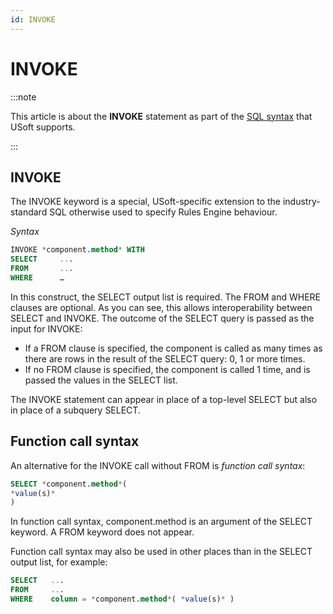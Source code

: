 ```yaml
---
id: INVOKE
---
```


# INVOKE




:::note

This article is about the **INVOKE** statement as part of the [SQL syntax](/docs/Modeller_and_Rules_Engine/SQL_syntax) that USoft supports.

:::

## **INVOKE**

The INVOKE keyword is a special, USoft-specific extension to the industry-standard SQL otherwise used to specify Rules Engine behaviour.

*Syntax*

```sql
INVOKE *component.method* WITH
SELECT     ...
FROM       ...
WHERE      …
```

In this construct, the SELECT output list is required. The FROM and WHERE clauses are optional.
As you can see, this allows interoperability between SELECT and INVOKE. The outcome of the SELECT query is passed as the input for INVOKE:

- If a FROM clause is specified, the component is called as many times as there are rows in the result of the SELECT query: 0, 1 or more times.
- If no FROM clause is specified, the component is called 1 time, and is passed the values in the SELECT list.

The INVOKE statement can appear in place of a top-level SELECT but also in place of a subquery SELECT.

## Function call syntax

An alternative for the INVOKE call without FROM is *function call syntax*:

```sql
SELECT *component.method*(
*value(s)*
)
```

In function call syntax, component.method is an argument of the SELECT keyword. A FROM keyword does not appear.

Function call syntax may also be used in other places than in the SELECT output list, for example:

```sql
SELECT   ...
FROM     ...
WHERE    column = *component.method*( *value(s)* )
```

 